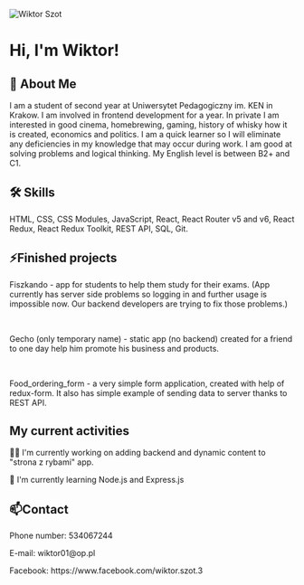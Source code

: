 ![Wiktor Szot](https://user-images.githubusercontent.com/91805944/171019047-10dbb7b8-9308-42d8-9ac9-c13c1fb468b3.png)

# Hi, I'm Wiktor!


## 🚀 About Me
I am a student of second year at Uniwersytet Pedagogiczny im. KEN in Krakow. I am involved in frontend development for a year. In private I am interested in good cinema, homebrewing, gaming, history of whisky how it is created, economics and politics. I am a quick learner so I will eliminate any deficiencies in my knowledge that may occur during work. I am good at solving problems and logical thinking. My English level is between B2+ and C1. 

## 🛠 Skills
HTML, CSS, CSS Modules, JavaScript, React, React Router v5 and v6, React Redux, React Redux Toolkit, REST API, SQL, Git.

## ⚡️Finished projects
<p>Fiszkando - app for students to help them study for their exams. (App currently has server side problems so logging in and further usage is impossible now. Our backend developers are trying to fix those problems.)</p><br/>
<p>Gecho (only temporary name) - static app (no backend) created for a friend to one day help him promote his business and products.</p><br/>
<p>Food_ordering_form  - a very simple form application, created with help of redux-form. It also has simple example of sending data to server thanks to REST API.</p>

## My current activities
👩‍💻 I'm currently working on adding backend and dynamic content to "strona z rybami" app.

🧠 I'm currently learning Node.js and Express.js

## 📫Contact
<p>Phone number: 534067244</p>
<p>E-mail: wiktor01@op.pl</p>
<p>Facebook: https://www.facebook.com/wiktor.szot.3</p>

